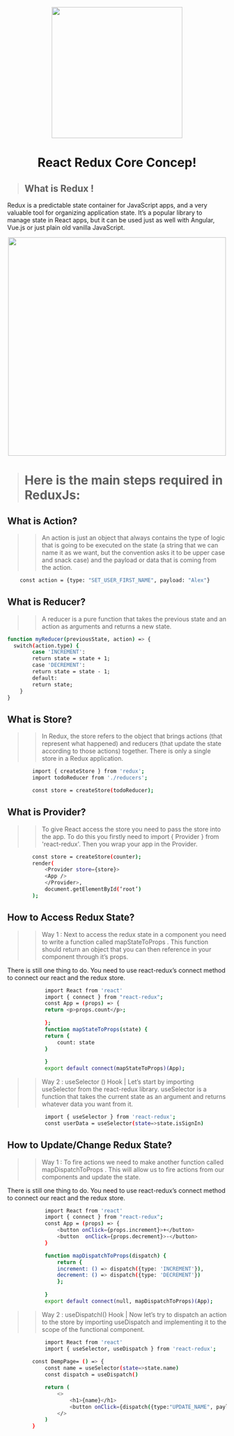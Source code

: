 <p align="center"><a href="#" ><img src="https://i.ibb.co/Y74tKds/lz1cf2chf.png" width="300"></a></p>  
 <h1 align="center">React Redux Core Concep!</h1> 

> ## What is Redux !
Redux is a predictable state container for JavaScript apps, and a very valuable tool for organizing application state. It’s a popular library to manage state in React apps, but it can be used just as well with Angular, Vue.js or just plain old vanilla JavaScript.
<p align="center"><a href="#" ><img src="https://i.ibb.co/wRM7hpt/Redux-Data-Flow-Diagram-49fa8c3968371d9ef6f2a1486bd40a26.gif" width="500"></a></p>



> # Here is the main steps required in ReduxJs:

<h2>What is Action?</h2>

>> An action is just an object that always contains the type of logic that is going to be executed on the state (a string that we can name it as we want, but the convention asks it to be upper case and snack case) and the payload or data that is coming from the action.

```sh
    const action = {type: "SET_USER_FIRST_NAME", payload: "Alex"}
```
<h2>What is Reducer?</h2>

>> A reducer is a pure function that takes the previous state and an action as arguments and returns a new state.

```sh
function myReducer(previousState, action) => {
  switch(action.type) {
        case 'INCREMENT':
        return state = state + 1;
        case 'DECREMENT':
        return state = state - 1;
        default:
        return state;
    }
}
```

<h2>What is Store?</h2>

>> In Redux, the store refers to the object that brings actions (that represent what happened) and reducers (that update the state according to those actions) together. There is only a single store in a Redux application.

```sh
        import { createStore } from 'redux';
        import todoReducer from './reducers';

        const store = createStore(todoReducer);
```

<h2>What is Provider?</h2>

>> To give React access the store you need to pass the store into the app. To do this you firstly need to import { Provider } from 'react-redux'. Then you wrap your app in the Provider.

```sh
        const store = createStore(counter);
        render(
            <Provider store={store}>
            <App />
            </Provider>,
            document.getElementById(‘root’)
        );
```


<h2>How to Access Redux State?</h2>

>> Way 1 : Next to access the redux state in a component you need to write a function called mapStateToProps . This function should return an object that you can then reference in your component through it’s props.

There is still one thing to do. You need to use react-redux’s connect method to connect our react and the redux store.

```sh
            import React from 'react'
            import { connect } from "react-redux";
            const App = (props) => {
            return <p>props.count</p>;
            
            };
            function mapStateToProps(state) {
            return {
                count: state
            }
            
            }
            export default connect(mapStateToProps)(App);
```

>> Way 2 : useSelector () Hook | Let’s start by importing useSelector from the react-redux library. useSelector is a function that takes the current state as an argument and returns whatever data you want from it.

```sh
            import { useSelector } from 'react-redux';
            const userData = useSelector(state=>state.isSignIn)
```

<h2>How to Update/Change Redux State?</h2>

>> Way 1 : To fire actions we need to make another function called mapDispatchToProps . This will allow us to fire actions from our components and update the state.

There is still one thing to do. You need to use react-redux’s connect method to connect our react and the redux store.

```sh
            import React from 'react'
            import { connect } from "react-redux";
            const App = (props) => {
                <button onClick={props.increment}>+</button>
                <button  onClick={props.decrement}>-</button>
            }

            function mapDispatchToProps(dispatch) {
                return {
                increment: () => dispatch({type: 'INCREMENT'}),
                decrement: () => dispatch({type: 'DECREMENT'})
                };
            
            }
            export default connect(null, mapDispatchToProps)(App);
```

>> Way 2 : useDispatchI() Hook | Now let’s try to dispatch an action to the store by importing useDispatch and implementing it to the scope of the functional component.

```sh
            import React from 'react'
            import { useSelector, useDispatch } from 'react-redux';
           
        const DempPage= () => {
            const name = useSelector(state=>state.name)
            const dispatch = useDispatch()

            return (
                <>
                    <h1>{name}</h1>
                    <button onClick={dispatch({type:"UPDATE_NAME", payload: "Nuhidul Islam"})}>
                </>
            )
        }
            
 


```
